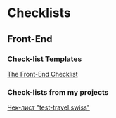 # Checklists


## Front-End

### Check-list Templates
[The Front-End Checklist](https://frontendchecklist.io/)

### Check-lists from my projects
[Чек-лист "test-travel.swiss"](https://docs.google.com/spreadsheets/d/1PuheBLStbTsCVWC2y69EPqYCMRftN6ud27JcYs6EZak/edit?usp=sharing)
